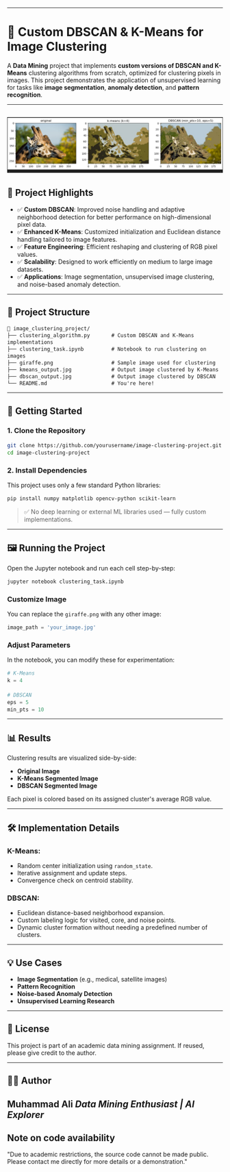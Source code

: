 
---

# 🧠 Custom DBSCAN & K-Means for Image Clustering

A **Data Mining** project that implements **custom versions of DBSCAN and K-Means** clustering algorithms from scratch, optimized for clustering pixels in images. This project demonstrates the application of unsupervised learning for tasks like **image segmentation**, **anomaly detection**, and **pattern recognition**.

---
![Result](clustering.PNG)
---

## 📌 Project Highlights

* ✅ **Custom DBSCAN**: Improved noise handling and adaptive neighborhood detection for better performance on high-dimensional pixel data.
* ✅ **Enhanced K-Means**: Customized initialization and Euclidean distance handling tailored to image features.
* ✅ **Feature Engineering**: Efficient reshaping and clustering of RGB pixel values.
* ✅ **Scalability**: Designed to work efficiently on medium to large image datasets.
* ✅ **Applications**: Image segmentation, unsupervised image clustering, and noise-based anomaly detection.

---

## 📂 Project Structure

```
📁 image_clustering_project/
├── clustering_algorithm.py       # Custom DBSCAN and K-Means implementations
├── clustering_task.ipynb         # Notebook to run clustering on images
├── giraffe.png                   # Sample image used for clustering
├── kmeans_output.jpg             # Output image clustered by K-Means
├── dbscan_output.jpg             # Output image clustered by DBSCAN
└── README.md                     # You're here!
```

---

## 🚀 Getting Started

### 1. Clone the Repository

```bash
git clone https://github.com/yourusername/image-clustering-project.git
cd image-clustering-project
```

### 2. Install Dependencies

This project uses only a few standard Python libraries:

```bash
pip install numpy matplotlib opencv-python scikit-learn
```

> ✅ No deep learning or external ML libraries used — fully custom implementations.

---

## 🖼️ Running the Project

Open the Jupyter notebook and run each cell step-by-step:

```bash
jupyter notebook clustering_task.ipynb
```

### Customize Image

You can replace the `giraffe.png` with any other image:

```python
image_path = 'your_image.jpg'
```

### Adjust Parameters

In the notebook, you can modify these for experimentation:

```python
# K-Means
k = 4

# DBSCAN
eps = 5
min_pts = 10
```

---

## 📊 Results

Clustering results are visualized side-by-side:

* **Original Image**
* **K-Means Segmented Image**
* **DBSCAN Segmented Image**

Each pixel is colored based on its assigned cluster's average RGB value.

---

## 🛠️ Implementation Details

### K-Means:

* Random center initialization using `random_state`.
* Iterative assignment and update steps.
* Convergence check on centroid stability.

### DBSCAN:

* Euclidean distance-based neighborhood expansion.
* Custom labeling logic for visited, core, and noise points.
* Dynamic cluster formation without needing a predefined number of clusters.

---

## 💡 Use Cases

* **Image Segmentation** (e.g., medical, satellite images)
* **Pattern Recognition**
* **Noise-based Anomaly Detection**
* **Unsupervised Learning Research**

---

## 📜 License

This project is part of an academic data mining assignment. If reused, please give credit to the author.

---

## 🙋‍♂️ Author

**Muhammad Ali**
*Data Mining Enthusiast | AI Explorer*
---

## Note on code availability

"Due to academic restrictions, the source code cannot be made public. Please contact me directly for more details or a demonstration."
